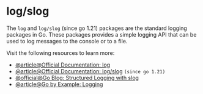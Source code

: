 # log/slog

The `log` and `log/slog` (since go 1.21) packages are the standard logging packages in Go. These packages provides a simple logging API that can be used to log messages to the console or to a file.

Visit the following resources to learn more:

- [@article@Official Documentation: log](https://pkg.go.dev/log)
- [@article@Official Documentation: log/slog](https://pkg.go.dev/log/slog) `(since go 1.21)`
- [@official@Go Blog: Structured Logging with slog](https://go.dev/blog/slog)
- [@article@Go by Example: Logging](https://gobyexample.com/logging)
